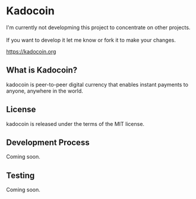 Kadocoin
=====================================

I'm currently not developming this project to concentrate on other projects. <br /><br />
If you want to develop it let me know or fork it to make your changes.

<https://kadocoin.org>

What is Kadocoin?
----------------

kadocoin is peer-to-peer digital currency that enables instant payments to
anyone, anywhere in the world.

License
-------

kadocoin is released under the terms of the MIT license.

Development Process
-------------------

Coming soon.

Testing
-------

Coming soon.
